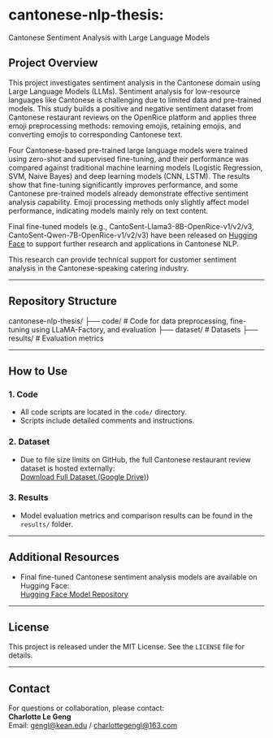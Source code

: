 # cantonese-nlp-thesis: 
Cantonese Sentiment Analysis with Large Language Models

## Project Overview

This project investigates sentiment analysis in the Cantonese domain using Large Language Models (LLMs). Sentiment analysis for low-resource languages like Cantonese is challenging due to limited data and pre-trained models. This study builds a positive and negative sentiment dataset from Cantonese restaurant reviews on the OpenRice platform and applies three emoji preprocessing methods: removing emojis, retaining emojis, and converting emojis to corresponding Cantonese text.

Four Cantonese-based pre-trained large language models were trained using zero-shot and supervised fine-tuning, and their performance was compared against traditional machine learning models (Logistic Regression, SVM, Naive Bayes) and deep learning models (CNN, LSTM). The results show that fine-tuning significantly improves performance, and some Cantonese pre-trained models already demonstrate effective sentiment analysis capability. Emoji processing methods only slightly affect model performance, indicating models mainly rely on text content.

Final fine-tuned models (e.g., CantoSent-Llama3-8B-OpenRice-v1/v2/v3, CantoSent-Qwen-7B-OpenRice-v1/v2/v3) have been released on [Hugging Face](https://huggingface.co/charlottegl) to support further research and applications in Cantonese NLP.

This research can provide technical support for customer sentiment analysis in the Cantonese-speaking catering industry.

---

## Repository Structure

cantonese-nlp-thesis/
├── code/ # Code for data preprocessing, fine-tuning using LLaMA-Factory, and evaluation
├── dataset/ # Datasets
├── results/ # Evaluation metrics

---

## How to Use

### 1. Code

- All code scripts are located in the `code/` directory.
- Scripts include detailed comments and instructions.

### 2. Dataset

- Due to file size limits on GitHub, the full Cantonese restaurant review dataset is hosted externally:  
  [Download Full Dataset (Google Drive)](https://drive.google.com/drive/folders/1lk4qpUOqODdYLrO3QuU-sgPCi0ersBSl?usp=sharing))

### 3. Results

- Model evaluation metrics and comparison results can be found in the `results/` folder.

---

## Additional Resources

- Final fine-tuned Cantonese sentiment analysis models are available on Hugging Face:  
  [Hugging Face Model Repository](https://huggingface.co/charlottegl)

---

## License

This project is released under the MIT License. See the `LICENSE` file for details.

---

## Contact

For questions or collaboration, please contact:  
**Charlotte  Le Geng**  
Email: gengl@kean.edu / charlottegengl@163.com
